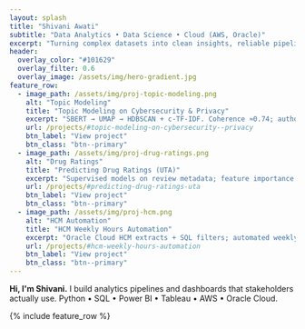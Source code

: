 ```yaml
---
layout: splash
title: "Shivani Awati"
subtitle: "Data Analytics • Data Science • Cloud (AWS, Oracle)"
excerpt: "Turning complex datasets into clean insights, reliable pipelines, and decision-ready dashboards."
header:
  overlay_color: "#101629"
  overlay_filter: 0.6
  overlay_image: /assets/img/hero-gradient.jpg
feature_row:
  - image_path: /assets/img/proj-topic-modeling.png
    alt: "Topic Modeling"
    title: "Topic Modeling on Cybersecurity & Privacy"
    excerpt: "SBERT → UMAP → HDBSCAN + c-TF-IDF. Coherence ≈0.74; author networks & dashboards."
    url: /projects/#topic-modeling-on-cybersecurity--privacy
    btn_label: "View project"
    btn_class: "btn--primary"
  - image_path: /assets/img/proj-drug-ratings.png
    alt: "Drug Ratings"
    title: "Predicting Drug Ratings (UTA)"
    excerpt: "Supervised models on review metadata; feature importance explains drivers of ratings."
    url: /projects/#predicting-drug-ratings-uta
    btn_label: "View project"
    btn_class: "btn--primary"
  - image_path: /assets/img/proj-hcm.png
    alt: "HCM Automation"
    title: "HCM Weekly Hours Automation"
    excerpt: "Oracle Cloud HCM extracts + SQL filters; automated weekly delivery; cut manual triage ~80%."
    url: /projects/#hcm-weekly-hours-automation
    btn_label: "View project"
    btn_class: "btn--primary"
---
```


<div class="notice--primary">
<strong>Hi, I'm Shivani.</strong> I build analytics pipelines and dashboards that stakeholders actually use. Python • SQL • Power BI • Tableau • AWS • Oracle Cloud.
</div>

{% include feature_row %}
